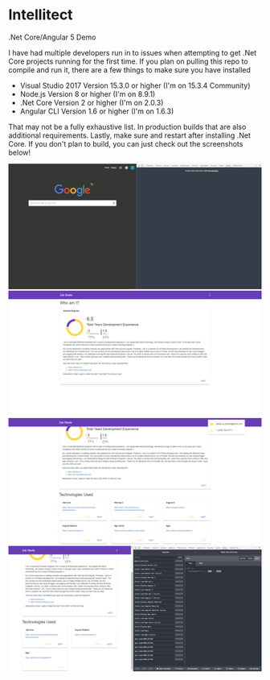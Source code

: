 # Intellitect
.Net Core/Angular 5 Demo

I have had multiple developers run in to issues when attempting to get .Net Core projects running for the first time. If you plan on pulling this repo to compile and run it, there are a few things to make sure you have installed

* Visual Studio 2017 Version 15.3.0 or higher (I'm on 15.3.4 Community)
* Node.js Version 8 or higher (I'm on 8.9.1)
* .Net Core Version 2 or higher (I'm on 2.0.3)
* Angular CLI Version 1.6 or higher (I'm on 1.6.3)

That may not be a fully exhaustive list. 
In production builds that are also additional requirements.
Lastly, make sure and restart after installing .Net Core.
If you don't plan to build, you can just check out the screenshots below!

![Alt Text](Intellitect.gif)
![Screenshot](Intellitect-1.png)
![Screenshot](Intellitect-2.png)
![Screenshot](Intellitect-3.png)
